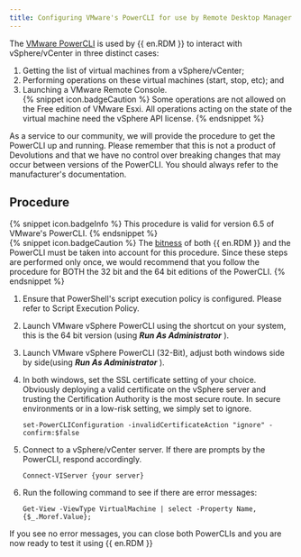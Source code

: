 ```yaml
---
title: Configuring VMware's PowerCLI for use by Remote Desktop Manager
---
```

The [VMware PowerCLI](http://www.vmware.com/support/developer/PowerCLI/index.html) is used by {{ en.RDM }} to interact with vSphere/vCenter in three distinct cases:
1. Getting the list of virtual machines from a vSphere/vCenter;
1. Performing operations on these virtual machines (start, stop, etc); and
1. Launching a VMware Remote Console.  
{% snippet icon.badgeCaution %}
Some operations are not allowed on the Free edition of VMware Esxi. All operations acting on the state of the virtual machine need the vSphere API license.
{% endsnippet %}  

As a service to our community, we will provide the procedure to get the PowerCLI up and running. Please remember that this is not a product of Devolutions and that we have no control over breaking changes that may occur between versions of the PowerCLI. You should always refer to the manufacturer's documentation.
## Procedure  
{% snippet icon.badgeInfo %}
This procedure is valid for version 6.5 of VMware's PowerCLI.
{% endsnippet %}  
{% snippet icon.badgeCaution %}
The [bitness](https://en.wiktionary.org/wiki/bitness) of both {{ en.RDM }} and the PowerCLI must be taken into account for this procedure. Since these steps are performed only once, we would recommend that you follow the procedure for BOTH the 32 bit and the 64 bit editions of the PowerCLI.
{% endsnippet %}  

1. Ensure that PowerShell's script execution policy is configured. Please refer to Script Execution Policy.
1. Launch VMware vSphere PowerCLI using the shortcut on your system, this is the 64 bit version (using ***Run As Administrator*** ).
1. Launch VMware vSphere PowerCLI (32-Bit), adjust both windows side by side(using ***Run As Administrator*** ).
1. In both windows, set the SSL certificate setting of your choice. Obviously deploying a valid certificate on the vSphere server and trusting the Certification Authority is the most secure route. In secure environments or in a low-risk setting, we simply set to ignore.  

    `set-PowerCLIConfiguration -invalidCertificateAction "ignore" -confirm:$false`
5. Connect to a vSphere/vCenter server. If there are prompts by the PowerCLI, respond accordingly.  

    `Connect-VIServer {your server}`
6. Run the following command to see if there are error messages:  

    `Get-View -ViewType VirtualMachine | select -Property Name, {$_.Moref.Value};`  

If you see no error messages, you can close both PowerCLIs and you are now ready to test it using {{ en.RDM }}
